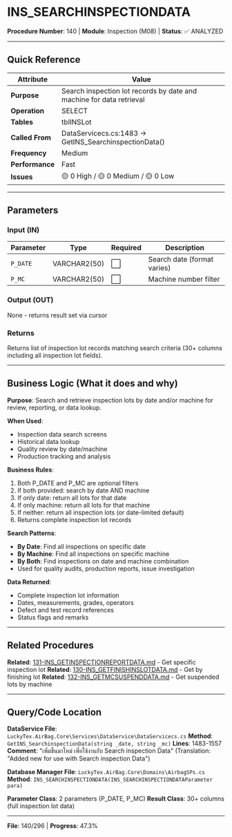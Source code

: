# INS_SEARCHINSPECTIONDATA

**Procedure Number**: 140 | **Module**: Inspection (M08) | **Status**: ✅ ANALYZED

---

## Quick Reference

| Attribute | Value |
|-----------|-------|
| **Purpose** | Search inspection lot records by date and machine for data retrieval |
| **Operation** | SELECT |
| **Tables** | tblINSLot |
| **Called From** | DataServicecs.cs:1483 → GetINS_SearchinspectionData() |
| **Frequency** | Medium |
| **Performance** | Fast |
| **Issues** | 🟡 0 High / 🟡 0 Medium / 🟡 0 Low |

---

## Parameters

### Input (IN)

| Parameter | Type | Required | Description |
|-----------|------|----------|-------------|
| `P_DATE` | VARCHAR2(50) | ⬜ | Search date (format varies) |
| `P_MC` | VARCHAR2(50) | ⬜ | Machine number filter |

### Output (OUT)

None - returns result set via cursor

### Returns

Returns list of inspection lot records matching search criteria (30+ columns including all inspection lot fields).

---

## Business Logic (What it does and why)

**Purpose**: Search and retrieve inspection lots by date and/or machine for review, reporting, or data lookup.

**When Used**:
- Inspection data search screens
- Historical data lookup
- Quality review by date/machine
- Production tracking and analysis

**Business Rules**:
1. Both P_DATE and P_MC are optional filters
2. If both provided: search by date AND machine
3. If only date: return all lots for that date
4. If only machine: return all lots for that machine
5. If neither: return all inspection lots (or date-limited default)
6. Returns complete inspection lot records

**Search Patterns**:
- **By Date**: Find all inspections on specific date
- **By Machine**: Find all inspections on specific machine
- **By Both**: Find inspections on date and machine combination
- Used for quality audits, production reports, issue investigation

**Data Returned**:
- Complete inspection lot information
- Dates, measurements, grades, operators
- Defect and test record references
- Status flags and remarks

---

## Related Procedures

**Related**: [131-INS_GETINSPECTIONREPORTDATA.md](./131-INS_GETINSPECTIONREPORTDATA.md) - Get specific inspection lot
**Related**: [130-INS_GETFINISHINSLOTDATA.md](./130-INS_GETFINISHINSLOTDATA.md) - Get by finishing lot
**Related**: [132-INS_GETMCSUSPENDDATA.md](./132-INS_GETMCSUSPENDDATA.md) - Get suspended lots by machine

---

## Query/Code Location

**DataService File**: `LuckyTex.AirBag.Core\Services\DataService\DataServicecs.cs`
**Method**: `GetINS_SearchinspectionData(string _date, string _mc)`
**Lines**: 1483-1557
**Comment**: "เพิ่มขึ้นมาใหม่ เพื่อใช้งานกับ Search inspection Data" (Translation: "Added new for use with Search inspection Data")

**Database Manager File**: `LuckyTex.AirBag.Core\Domains\AirbagSPs.cs`
**Method**: `INS_SEARCHINSPECTIONDATA(INS_SEARCHINSPECTIONDATAParameter para)`

**Parameter Class**: 2 parameters (P_DATE, P_MC)
**Result Class**: 30+ columns (full inspection lot data)

---

**File**: 140/296 | **Progress**: 47.3%
